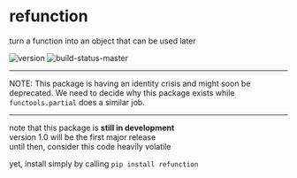 
refunction
==========
turn a function into an object that can be used later

<span style="white-space: nowrap;">
  <img src="https://img.shields.io/pypi/v/refunction" alt="version"/>
  <img src="https://img.shields.io/travis/com/lockhartlab/refunction/master"  alt="build-status-master"/>
  <!--<img src="https://img.shields.io/codecov/c/github/lockhartlab/refunction/master" alt="coverage-master"/>-->
</span>

<hr>

NOTE: This package is having an identity crisis and might soon be deprecated. We need to decide why this package exists 
while ```functools.partial``` does a similar job.  

<hr>

note that this package is **still in development**  
version 1.0 will be the first major release  
until then, consider this code heavily volatile

yet, install simply by calling ```pip install refunction```

